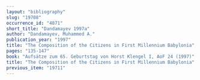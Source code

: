 ```yaml
---
layout: "bibliography"
slug: "19708"
occurrence_id: "4871"
short_title: "Dandamayev 1997a"
author: "Dandamayev, Muhammed A."
publication_year: "1997"
title: "The Composition of the Citizens in First Millennium Babylonia"
pages: "135-147"
book: "Aufsätze zum 65. Geburtstag von Horst Klengel I, AoF 24 (1997)"
title: "The Composition of the Citizens in First Millennium Babylonia"
previous_item: "19711"
---
```

